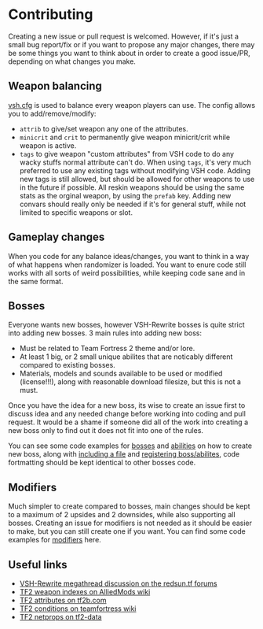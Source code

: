 # Contributing

Creating a new issue or pull request is welcomed. However, if it's just a small bug report/fix or if you want to propose any major changes, there may be some things you want to think about in order to create a good issue/PR, depending on what changes you make.

## Weapon balancing

[vsh.cfg](https://github.com/redsunservers/VSH-Rewrite/blob/master/addons/sourcemod/configs/vsh/vsh.cfg) is used to balance every weapon players can use. The config allows you to add/remove/modify:
- `attrib` to give/set weapon any one of the attributes.
- `minicrit` and `crit` to permanently give weapon minicrit/crit while weapon is active.
- `tags` to give weapon "custom attributes" from VSH code to do any wacky stuffs normal attribute can't do.
When using `tags`, it's very much preferred to use any existing tags without modifying VSH code. Adding new tags is still allowed, but should be allowed for other weapons to use in the future if possible.
All reskin weapons should be using the same stats as the orginal weapon, by using the `prefab` key.
Adding new convars should really only be needed if it's for general stuff, while not limited to specific weapons or slot.

## Gameplay changes

When you code for any balance ideas/changes, you want to think in a way of what happens when randomizer is loaded. You want to enure code still works with all sorts of weird possibilities, while keeping code sane and in the same format.

## Bosses

Everyone wants new bosses, however VSH-Rewrite bosses is quite strict into adding new bosses. 3 main rules into adding new boss:
- Must be related to Team Fortress 2 theme and/or lore.
- At least 1 big, or 2 small unique abilites that are noticably different compared to existing bosses.
- Materials, models and sounds available to be used or modified (license!!!), along with reasonable download filesize, but this is not a must.

Once you have the idea for a new boss, its wise to create an issue first to discuss idea and any needed change before working into coding and pull request. It would be a shame if someone did all of the work into creating a new boss only to find out it does not fit into one of the rules.

You can see some code examples for [bosses](https://github.com/redsunservers/VSH-Rewrite/tree/master/addons/sourcemod/scripting/vsh/bosses) and [abilities](https://github.com/redsunservers/VSH-Rewrite/tree/master/addons/sourcemod/scripting/vsh/abilities) on how to create new boss, along with [including a file](https://github.com/redsunservers/VSH-Rewrite/blob/4c02a703c2969d944fcf423b8361e9ae205a949e/addons/sourcemod/scripting/saxtonhale.sp#L330-L364) and [registering boss/abilites](https://github.com/redsunservers/VSH-Rewrite/blob/4c02a703c2969d944fcf423b8361e9ae205a949e/addons/sourcemod/scripting/saxtonhale.sp#L481-L522), code fortmatting should be kept identical to other bosses code.

## Modifiers

Much simpler to create compared to bosses, main changes should be kept to a maximum of 2 upsides and 2 downsides, while also supporting all bosses. Creating an issue for modifiers is not needed as it should be easier to make, but you can still create one if you want.
You can find some code examples for [modifiers](https://github.com/redsunservers/VSH-Rewrite/tree/master/addons/sourcemod/scripting/vsh/modifiers) here.

## Useful links
- [VSH-Rewrite megathread discussion on the redsun.tf forums](https://forum.redsun.tf/threads/2864/)
- [TF2 weapon indexes on AlliedMods wiki](https://wiki.alliedmods.net/Team_Fortress_2_Item_Definition_Indexes#Weapons)
- [TF2 attributes on tf2b.com](https://tf2b.com/attriblist.php)
- [TF2 conditions on teamfortress wiki](https://wiki.teamfortress.com/wiki/Cheats#addcond)
- [TF2 netprops on tf2-data](https://raw.githubusercontent.com/powerlord/tf2-data/master/netprops.txt)
